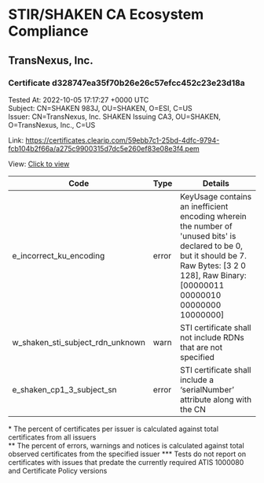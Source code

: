 # STIR/SHAKEN CA Ecosystem Compliance
## TransNexus, Inc.

### Certificate d328747ea35f70b26e26c57efcc452c23e23d18a
Tested At: 2022-10-05 17:17:27 +0000 UTC\
Subject: CN=SHAKEN 983J, OU=SHAKEN, O=ESI, C=US\
Issuer: CN=TransNexus\, Inc. SHAKEN Issuing CA3, OU=SHAKEN, O=TransNexus\, Inc., C=US

Link: https://certificates.clearip.com/59ebb7c1-25bd-4dfc-9794-fcb104b2f66a/a275c9900315d7dc5e260ef83e08e3f4.pem

View: [Click to view](https://understandingwebpki.com/?cert=MIIC5TCCAougAwIBAgIQV6vh3DqcAYoWilJ60%2FvD3TAKBggqhkjOPQQDAjBnMQswCQYDVQQGEwJVUzEZMBcGA1UEChMQVHJhbnNOZXh1cywgSW5jLjEPMA0GA1UECxMGU0hBS0VOMSwwKgYDVQQDEyNUcmFuc05leHVzLCBJbmMuIFNIQUtFTiBJc3N1aW5nIENBMzAeFw0yMjA5MTgyMDA5MDNaFw0yMjA5MjUyMDA5MDJaMEIxCzAJBgNVBAYTAlVTMQwwCgYDVQQKEwNFU0kxDzANBgNVBAsTBlNIQUtFTjEUMBIGA1UEAxMLU0hBS0VOIDk4M0owWTATBgcqhkjOPQIBBggqhkjOPQMBBwNCAASiZx3t9cZMckqdkjGHjALSNI4q8vO9XgsYDCpUYSrKIMJC%2F4EqTd5DIg%2B%2BTh8esqx9RnkqYyVs%2FjFxMA7zkeZRo4IBPDCCATgwDAYDVR0TAQH%2FBAIwADAOBgNVHQ8BAf8EBAMCAIAwHQYDVR0OBBYEFPfHC3pfq5F4Bc%2BqcNgDHu2ZIPAZMB8GA1UdIwQYMBaAFLuW3jESzdOWmYSkNjBgPNdSgX0nMBcGA1UdIAQQMA4wDAYKYIZIAYb%2FCQEBAzCBpgYDVR0fBIGeMIGbMIGYoDqgOIY2aHR0cHM6Ly9hdXRoZW50aWNhdGUtYXBpLmljb25lY3Rpdi5jb20vZG93bmxvYWQvdjEvY3JsolqkWDBWMRQwEgYDVQQHDAtCcmlkZ2V3YXRlcjELMAkGA1UECAwCTkoxEzARBgNVBAMMClNUSS1QQSBDUkwxCzAJBgNVBAYTAlVTMQ8wDQYDVQQKDAZTVEktUEEwFgYIKwYBBQUHARoECjAIoAYWBDk4M0owCgYIKoZIzj0EAwIDSAAwRQIgUrt4ZUZESAKpJxDmVeuRQ170t0PZB0fiMIvdYLwZWWMCIQD3eA3%2Fxww7hcuI%2FJ5cwGET2GyzBbMJ0ajCxbY7j5BCpw%3D%3D)


| Code | Type | Details |
|------|------|---------|
| e_incorrect_ku_encoding | error | KeyUsage contains an inefficient encoding wherein the number of 'unused bits' is declared to be 0, but it should be 7. Raw Bytes: [3 2 0 128], Raw Binary: [00000011 00000010 00000000 10000000] |
| w_shaken_sti_subject_rdn_unknown | warn | STI certificate shall not include RDNs that are not specified |
| e_shaken_cp1_3_subject_sn | error | STI certificate shall include a ‘serialNumber’ attribute along with the CN |

\* The percent of certificates per issuer is calculated against total certificates from all issuers\
\*\* The percent of errors, warnings and notices is calculated against total observed certificates from the specified issuer
\*\*\* Tests do not report on certificates with issues that predate the currently required ATIS 1000080 and Certificate Policy versions
